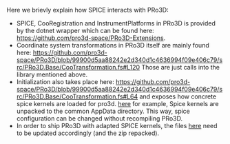 Here we brievly explain how SPICE interacts with PRo3D:

 - SPICE, CooRegistration and InstrumentPlatforms in PRo3D is provided by the dotnet wrapper which can be found here: https://github.com/pro3d-space/PRo3D-Extensions. 
 - Coordinate system transformations in PRo3D itself are mainly found here: https://github.com/pro3d-space/PRo3D/blob/99900d5aa88242e2d340d1c4636994f09e406c79/src/PRo3D.Base/CooTransformation.fs#L120 Those are just calls into the library mentioned above.
 - Initialization also takes place here: https://github.com/pro3d-space/PRo3D/blob/99900d5aa88242e2d340d1c4636994f09e406c79/src/PRo3D.Base/CooTransformation.fs#L64 and exposes how concrete spice kernels are loaded for pro3d. [here](https://github.com/pro3d-space/PRo3D/blob/99900d5aa88242e2d340d1c4636994f09e406c79/src/PRo3D.Base/CooTransformation.fs#L70) for example, Spice kernels are unpacked to the common AppData directory. This way, spice configuration can be changed without recompiling PRo3D.
 - In order to ship PRo3D with adapted SPICE kernels, the files [here](https://github.com/pro3d-space/PRo3D/tree/main/src/PRo3D.Base/resources) need to be updated accordingly (and the zip repacked).


